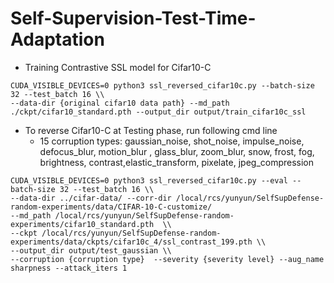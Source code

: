 # Self-Supervision-Test-Time-Adaptation

- Training Contrastive SSL model for Cifar10-C

```
CUDA_VISIBLE_DEVICES=0 python3 ssl_reversed_cifar10c.py --batch-size 32 --test_batch 16 \\
--data-dir {original cifar10 data path} --md_path ./ckpt/cifar10_standard.pth --output_dir output/train_cifar10c_ssl
```

- To reverse Cifar10-C at Testing phase, run following cmd line
  - 15 corruption types: gaussian_noise, shot_noise, impulse_noise,
                         defocus_blur, motion_blur , glass_blur, zoom_blur, 
                         snow, frost, fog, brightness, 
                         contrast,elastic_transform, pixelate, jpeg_compression

```
CUDA_VISIBLE_DEVICES=0 python3 ssl_reversed_cifar10c.py --eval --batch-size 32 --test_batch 16 \\
--data-dir ../cifar-data/ --corr-dir /local/rcs/yunyun/SelfSupDefense-random-experiments/data/CIFAR-10-C-customize/ 
--md_path /local/rcs/yunyun/SelfSupDefense-random-experiments/cifar10_standard.pth  \\
--ckpt /local/rcs/yunyun/SelfSupDefense-random-experiments/data/ckpts/cifar10c_4/ssl_contrast_199.pth \\ 
--output_dir output/test_gaussian \\
--corruption {corruption type}  --severity {severity level} --aug_name sharpness --attack_iters 1 
```

